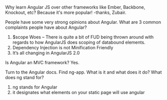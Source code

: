Why learn Angular JS over other frameworks like Ember, Backbone, Knockout, etc?
  Because it's more popular! -thanks, Zubair.

People have some very strong opinions about Angular. What are 3 common complaints people have about Angular?
  1) $scope Woes – There is quite a bit of FUD being thrown around with regards to how AngularJS does scoping of databound elements.
  2) Dependency Injection is not Minification Friendly
  3) It’s all changing in AngularJS 2.0

Is Angular an MVC framework?
  Yes.

Turn to the Angular docs. Find ng-app. What is it and what does it do? What does ng stand for?
  1) ng stands for Angular
  2) it designates what elements on your static page will use angular
